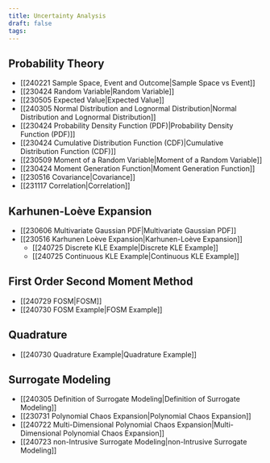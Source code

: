 ```yaml
---
title: Uncertainty Analysis
draft: false
tags:
---
```

## Probability Theory
- [[240221 Sample Space, Event and Outcome|Sample Space vs Event]]
- [[230424 Random Variable|Random Variable]]
- [[230505 Expected Value|Expected Value]]
- [[240305 Normal Distribution and Lognormal Distribution|Normal Distribution and Lognormal Distribution]]
- [[230424 Probability Density Function (PDF)|Probability Density Function (PDF)]]
- [[230424 Cumulative Distribution Function (CDF)|Cumulative Distribution Function (CDF)]]
- [[230509 Moment of a Random Variable|Moment of a Random Variable]]
- [[230424 Moment Generation Function|Moment Generation Function]]
- [[230516 Covariance|Covariance]]
- [[231117 Correlation|Correlation]]
## Karhunen-Loève Expansion
- [[230606 Multivariate Gaussian PDF|Multivariate Gaussian PDF]]
- [[230516 Karhunen Loève Expansion|Karhunen-Loève Expansion]]
	- [[240725 Discrete KLE Example|Discrete KLE Example]]
	- [[240725 Continuous KLE Example|Continuous KLE Example]]
## First Order Second Moment Method
- [[240729 FOSM|FOSM]]
- [[240730 FOSM Example|FOSM Example]]
## Quadrature 
- [[240730 Quadrature Example|Quadrature Example]]
## Surrogate Modeling 
- [[240305 Definition of Surrogate Modeling|Definition of Surrogate Modeling]]
- [[230731 Polynomial Chaos Expansion|Polynomial Chaos Expansion]]
- [[240722 Multi-Dimensional Polynomial Chaos Expansion|Multi-Dimensional Polynomial Chaos Expansion]]
- [[240723 non-Intrusive Surrogate Modeling|non-Intrusive Surrogate Modeling]]

